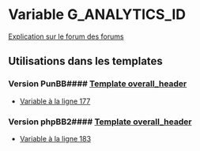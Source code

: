 # Variable G_ANALYTICS_ID
[Explication sur le forum des forums](http://forum.forumactif.com/t294113-listing-des-variables#G_ANALYTICS_ID)
## Utilisations dans les templates
### Version PunBB#### [Template overall_header](punbb/overall_header.md)
* [Variable à la ligne 177](../punbb/overall_header.tpl#L177)
### Version phpBB2#### [Template overall_header](subsilver/overall_header.md)
* [Variable à la ligne 183](../subsilver/overall_header.tpl#L183)
